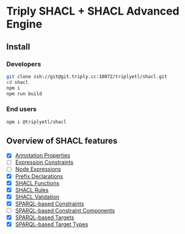 # Triply SHACL + SHACL Advanced Engine

## Install

### Developers
```sh
git clone ssh://git@git.triply.cc:10072/triplyetl/shacl.git
cd shacl
npm i
npm run build
```

### End users
```sh
npm i @triplyetl/shacl
```

## Overview of SHACL features

- [x] [Annotation Properties](https://www.w3.org/TR/shacl-af/#sparql-constraints-annotations)
- [ ] [Expression Constraints](https://www.w3.org/TR/shacl-af/#ExpressionConstraintComponent)
- [ ] [Node Expressions](https://www.w3.org/TR/shacl-af/#node-expressions)
- [x] [Prefix Declarations](https://www.w3.org/TR/shacl/#sparql-prefixes)
- [x] [SHACL Functions](https://www.w3.org/TR/shacl-af/#functions)
- [x] [SHACL Rules](https://www.w3.org/TR/shacl-af/#rules)
- [x] [SHACL Validation](https://w3c.github.io/data-shapes/shacl/#dfn-validating)
- [x] [SPARQL-based Constraints](https://www.w3.org/TR/shacl/#sparql-constraints)
- [ ] [SPARQL-based Constraint Components](https://www.w3.org/TR/shacl/#sparql-constraint-components)
- [x] [SPARQL-based Targets](https://www.w3.org/TR/shacl-af/#SPARQLTarget)
- [x] [SPARQL-based Target Types](https://www.w3.org/TR/shacl-af/#SPARQLTargetType)
